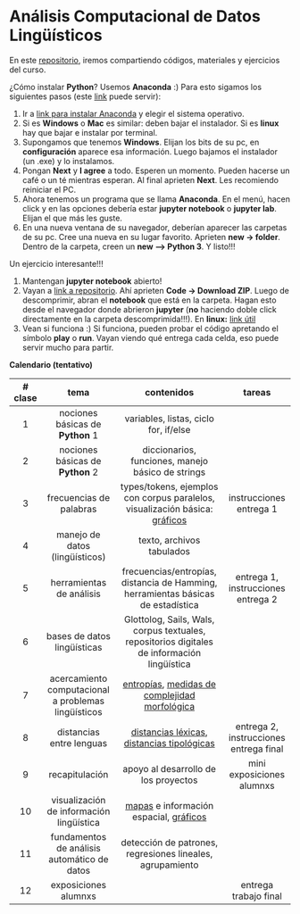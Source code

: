 # Análisis Computacional de Datos Lingüísticos

En este [repositorio](https://github.com/javiervz/analisis-datos-magister), iremos compartiendo códigos, materiales y ejercicios del curso. 

¿Cómo instalar **Python**? Usemos **Anaconda** :) Para esto sigamos los siguientes pasos (este [link](https://medium.com/saturdays-ai/empezando-a-usar-jupyter-notebook-para-python-parte-1-instalaci%C3%B3n-94e97b4c5f37) puede servir):

1. Ir a [link para instalar Anaconda](https://docs.anaconda.com/anaconda/install/) y elegir el sistema operativo.
2. Si es **Windows** o **Mac** es similar: deben bajar el instalador. Si es **linux** hay que bajar e instalar por terminal.
3. Supongamos que tenemos **Windows**. Elijan los bits de su pc, en **configuración** aparece esa información. Luego bajamos el instalador (un .exe) y lo instalamos.
4. Pongan **Next** y **I agree** a todo. Esperen un momento. Pueden hacerse un café o un té mientras esperan. Al final aprieten **Next**. Les recomiendo reiniciar el PC.
5. Ahora tenemos un programa que se llama **Anaconda**. En el menú, hacen click y en las opciones debería estar **jupyter notebook** o **jupyter lab**. Elijan el que más les guste. 
6. En una nueva ventana de su navegador, deberían aparecer las carpetas de su pc. Cree una nueva en su lugar favorito. Aprieten **new -> folder**. Dentro de la carpeta, creen un **new --> Python 3**. Y listo!!!

Un ejercicio interesante!!!

1. Mantengan **jupyter notebook** abierto!
2. Vayan a [link a repositorio](https://github.com/javiervz/analisis-datos-magister). Ahí aprieten **Code -> Download ZIP**. Luego de descomprimir, abran el **notebook** que está en la carpeta. Hagan esto desde el navegador donde abrieron **jupyter** (**no** haciendo doble click directamente en la carpeta descomprimida!!!). En **linux:** [link útil](https://docs.github.com/en/github/creating-cloning-and-archiving-repositories/cloning-a-repository)
3. Vean si funciona :) Si funciona, pueden probar el código apretando el símbolo **play** o **run**. Vayan viendo qué entrega cada celda, eso puede servir mucho para partir.

**Calendario (tentativo)**

| # clase | tema | contenidos | tareas |
| :-: | :-: | :-: | :-: |
| 1 | nociones básicas de **Python** 1 | variables, listas, ciclo for, if/else |
| 2 | nociones básicas de **Python** 2 | diccionarios, funciones, manejo básico de strings |
| 3 | frecuencias de palabras | types/tokens, ejemplos con corpus paralelos, visualización básica: [gráficos](https://matplotlib.org/) | instrucciones entrega 1 |
| 4 | manejo de datos (lingüísticos) | texto, archivos tabulados |
| 5 | herramientas de análisis | frecuencias/entropías, distancia de Hamming, herramientas básicas de estadística | entrega 1, instrucciones entrega 2 |
| 6 | bases de datos lingüísticas | Glottolog, Sails, Wals, corpus textuales, repositorios digitales de información lingüística |
| 7 | acercamiento computacional a problemas lingüísticos | [entropías](https://www.mdpi.com/1099-4300/19/6/275), [medidas de complejidad morfológica](https://aclanthology.org/W16-4117.pdf) | 
| 8 | distancias entre lenguas | [distancias léxicas](https://watermark.silverchair.com/coli_a_00073.pdf?token=AQECAHi208BE49Ooan9kkhW_Ercy7Dm3ZL_9Cf3qfKAc485ysgAAAqAwggKcBgkqhkiG9w0BBwagggKNMIICiQIBADCCAoIGCSqGSIb3DQEHATAeBglghkgBZQMEAS4wEQQMbfZMpGdg1bg-1FJbAgEQgIICUxsAf6P1rop5QGTdPZXH_PeC83zLFBpZoCoDl_9g5RisYc7n2lJr1A3PnQpClblVxPdaRSxs0-PTBl_cPlqgaEz3Z6-xLuImJ4V5xTLmJH4DwsVXDI7unZfcYe9IU3hDXbthvnM_5dAHqO-9_ZKraooA_AbHSHbWs4dijil5es9lwRzzHkS7v4J_oUBJhPsQ_QJdFYjVr8HxLvs1zx8bvwHsdBTDFrdUcp8Vwp5MfVc7plA_f1olgjfKD8WFKqvoftv2yyO_mHYeWeMdi0-g4a1_Xe3Y4NR2pqEokMRTvE307ZZ6dZc1Oky8flHJj2D036NXNH0qo9qqd-Yy-xYkWeg_B8UL6yf64RpDoGqj9f9ur8JBVlBe1WgKDPbZy5oXv-Mt2zsoqnWo20vAuwZQCxXQBufa9t7ioV5EPdjYbmKyZRsf9aqxdf7PG82SZh5CUJDtnfLzac2xmDCXfG8LyVHr638uZz7jRSrbGkLTdlzuGLutWCUfVlTG3HAhQeGsWrigYYAs6hbEOb6ILfd0i1p0LGuwscSFPTdizXVwyHzqDprpcMk_7ZXRg7BLJIOPSkID6lbCMiB-APSJHIINr_2zMWW3j9Q4dE2YJfQtVGuZhacZEzl8PCd7nlh5DD1YHQEYDe-pSGV7ssqHES8bx1A8dEfITa9d66kc_QJljTorox29vANZWGsGZWxv1cRPXUHLuP9VFzZOV2HLrK7rguodDBc5ZNW5hJ1L-gN7w5iFiPrDBoIBYjBl9Yp-vJyrJit6cBnqbS5W4UnI5DDCruiu8NA), [distancias tipológicas](https://cl.lingfil.uu.se/~harald/hhpub/vangijnetal_south-america-river2017.pdf) | entrega 2, instrucciones entrega final |
| 9 | recapitulación | apoyo al desarrollo de los proyectos | mini exposiciones alumnxs |
| 10 | visualización de información lingüística | [mapas](https://geopandas.org/) e información espacial, [gráficos](https://matplotlib.org/) |
| 11 | fundamentos de análisis automático de datos | detección de patrones, regresiones lineales, agrupamiento |
| 12 | exposiciones alumnxs | | entrega trabajo final